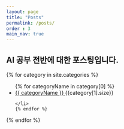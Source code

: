 ```yaml
---
layout: page
title: "Posts"
permalink: /posts/
order : 3
main_nav: true
---
```

AI 공부 전반에 대한 포스팅입니다.
---

<!--
{% for category in page.categories %}
  {% capture cat%}{{category|first}}{% endcapture %}
  <h2 id="{{cat}}">{{ cat | capitalize }}</h2>
  {% for desc in site.descriptions %}
    {% if desc.cat == cat %}
      <p class="desc"><em>{{ desc.desc }}</em></p>
    {% endif %}
  {% endfor %}
  <ul class="posts-list">
  {% for post in site.categories[cat] %}
    <li>
      <strong>
        <a href="{{ post.url | prepend: site.baseurl }}">{{ post.title }}</a>
      </strong>
      <span class="post-date">- {{ post.date | date_to_long_string }}</span>
    </li>
  {% endfor %}
  </ul>
  {% if forloop.last == false %}<hr>{% endif %}
{% endfor %}
<br>
-->


{% for category in site.categories %}
  <ul class="categories">
    {% for categoryName in category[0] %}
      <li>
      	<span><a href="/posts/{{categoryName}}">
	{{ categoryName }}
	</a></span>
	<span class="count">{{category[1].size}}</span>
	
	</li>
    {% endfor %}
</ul>
{% endfor %}

